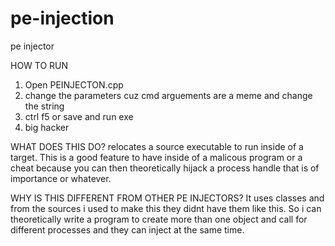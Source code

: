 # pe-injection
pe injector


HOW TO RUN 

1. Open PEINJECTON.cpp
2. change the parameters cuz cmd arguements are a meme and change the string
3. ctrl f5 or save and run exe 
3. big hacker



WHAT DOES THIS DO? 
relocates a source executable to run inside of a target. This is a good feature to have inside of a malicous program or a cheat because you can then theoretically hijack a process handle that is of importance or whatever. 


WHY IS THIS DIFFERENT FROM OTHER PE INJECTORS? 
It uses classes and from the sources i used to make this they didnt have them like this. So i can theoretically write a program to create more than one object and call for different processes and they can inject at the same time.
